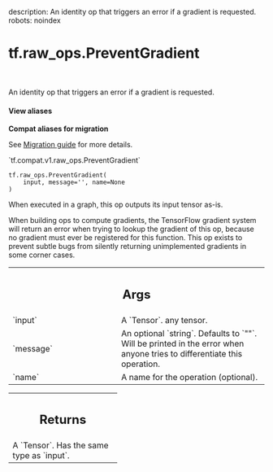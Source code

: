 description: An identity op that triggers an error if a gradient is requested.
robots: noindex

# tf.raw_ops.PreventGradient

<!-- Insert buttons and diff -->

<table class="tfo-notebook-buttons tfo-api nocontent" align="left">

</table>



An identity op that triggers an error if a gradient is requested.


<section class="expandable">
  <h4 class="showalways">View aliases</h4>
  <p>
<b>Compat aliases for migration</b>
<p>See
<a href="https://www.tensorflow.org/guide/migrate">Migration guide</a> for
more details.</p>
<p>`tf.compat.v1.raw_ops.PreventGradient`</p>
</p>
</section>

<pre class="devsite-click-to-copy prettyprint lang-py tfo-signature-link">
<code>tf.raw_ops.PreventGradient(
    input, message=&#x27;&#x27;, name=None
)
</code></pre>



<!-- Placeholder for "Used in" -->

When executed in a graph, this op outputs its input tensor as-is.

When building ops to compute gradients, the TensorFlow gradient system
will return an error when trying to lookup the gradient of this op,
because no gradient must ever be registered for this function.  This
op exists to prevent subtle bugs from silently returning unimplemented
gradients in some corner cases.

<!-- Tabular view -->
 <table class="responsive fixed orange">
<colgroup><col width="214px"><col></colgroup>
<tr><th colspan="2"><h2 class="add-link">Args</h2></th></tr>

<tr>
<td>
`input`<a id="input"></a>
</td>
<td>
A `Tensor`. any tensor.
</td>
</tr><tr>
<td>
`message`<a id="message"></a>
</td>
<td>
An optional `string`. Defaults to `""`.
Will be printed in the error when anyone tries to differentiate
this operation.
</td>
</tr><tr>
<td>
`name`<a id="name"></a>
</td>
<td>
A name for the operation (optional).
</td>
</tr>
</table>



<!-- Tabular view -->
 <table class="responsive fixed orange">
<colgroup><col width="214px"><col></colgroup>
<tr><th colspan="2"><h2 class="add-link">Returns</h2></th></tr>
<tr class="alt">
<td colspan="2">
A `Tensor`. Has the same type as `input`.
</td>
</tr>

</table>

